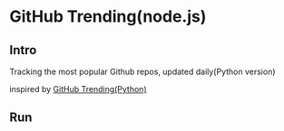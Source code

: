 # GitHub Trending(node.js)

## Intro

Tracking the most popular Github repos, updated daily(Python version)

inspired by [GitHub Trending(Python)](https://github.com/bonfy/github-trending)

## Run

